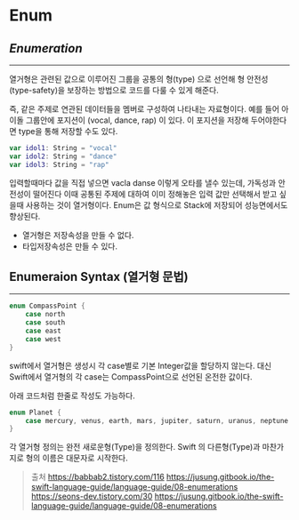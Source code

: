 # Enum
## _Enumeration_
---
열거형은 관련된 값으로 이루어진 그룹을 공통의 형(type) 으로 선언해 형 안전성(type-safety)을 보장하는 방법으로 코드를 다룰 수 있게 해준다.

즉, 같은 주제로 연관된 데이터들을 멤버로 구성하여 나타내는 자료형이다.
예를 들어 아이돌 그룹안에 포지션이 (vocal, dance, rap) 이 있다. 이 포지션을 저장해 두어야한다면 type을 통해 저장할 수도 있다.

```swift
var idol1: String = "vocal"
var idol2: String = "dance"
var idol3: String = "rap"
```

입력할때마다 값을 직접 넣으면 vacla danse 이렇게 오타를 낼수 있는데, 가독성과 안전성이 떨어진다
이때 공통된 주제에 대하여 이미 정해놓은 입력 값만 선택해서 받고 싶을때 사용하는 것이 열거형이다.
Enum은 값 형식으로 Stack에 저장되어 성능면에서도 향상된다.

- 열거형은 저장속성을 만들 수 없다.
- 타입저장속성은 만들 수 있다.

## Enumeraion Syntax (열거형 문법)
---

```swift
enum CompassPoint {
	case north
	case south
	case east
	case west
}
```
swift에서 열거형은 생성시 각 case별로 기본 Integer값을 할당하지 않는다. 대신 Swift에서 열거형의 각 case는 CompassPoint으로 선언된 온전한 값이다.

아래 코드처럼 한줄로 작성도 가능하다.
```swift
enum Planet {
    case mercury, venus, earth, mars, jupiter, saturn, uranus, neptune
}
```
각 열거형 정의는 완전 새로운형(Type)을 정의한다. Swift 의 다른형(Type)과 마찬가지로 형의 이름은 대문자로 시작한다.








> 출처
> https://babbab2.tistory.com/116
> https://jusung.gitbook.io/the-swift-language-guide/language-guide/08-enumerations
> https://seons-dev.tistory.com/30
> https://jusung.gitbook.io/the-swift-language-guide/language-guide/08-enumerations

